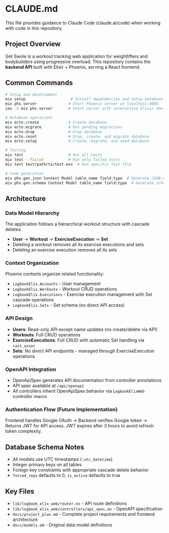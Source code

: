 # CLAUDE.md

This file provides guidance to Claude Code (claude.ai/code) when working with code in this repository.

## Project Overview

Get Swole is a workout tracking web application for weightlifters and bodybuilders using progressive overload. This repository contains the **backend API** built with Elixir + Phoenix, serving a React frontend.

## Common Commands

```bash
# Setup and development
mix setup                    # Install dependencies and setup database
mix phx.server              # Start Phoenix server on localhost:4000
iex -S mix phx.server       # Start server with interactive Elixir shell

# Database operations
mix ecto.create             # Create database
mix ecto.migrate            # Run pending migrations
mix ecto.drop               # Drop database
mix ecto.reset              # Drop, create, and migrate database
mix ecto.setup              # Create, migrate, and seed database

# Testing
mix test                    # Run all tests
mix test --failed           # Run only failed tests
mix test test/path/to/test.exs  # Run specific test file

# Code generation
mix phx.gen.json Context Model table_name field:type  # Generate JSON API with context, schema, controller
mix phx.gen.schema Context Model table_name field:type  # Generate schema and migration only
```

## Architecture

### Data Model Hierarchy
The application follows a hierarchical workout structure with cascade deletes:
- **User** → **Workout** → **ExerciseExecution** → **Set**
- Deleting a workout removes all its exercise executions and sets
- Deleting an exercise execution removes all its sets

### Context Organization
Phoenix contexts organize related functionality:
- `LogbookElix.Accounts` - User management
- `LogbookElix.Workouts` - Workout CRUD operations  
- `LogbookElix.Executions` - Exercise execution management with Set cascade operations
- `LogbookElix.Sets` - Set schema (no direct API access)

### API Design
- **Users**: Read-only API except name updates (no create/delete via API)
- **Workouts**: Full CRUD operations
- **ExerciseExecutions**: Full CRUD with automatic Set handling via `cast_assoc`
- **Sets**: No direct API endpoints - managed through ExerciseExecution operations

### OpenAPI Integration
- OpenApiSpex generates API documentation from controller annotations
- API spec available at `/api/openapi`
- All controllers inherit OpenApiSpex behavior via `LogbookElixWeb` controller macro

### Authentication Flow (Future Implementation)
Frontend handles Google OAuth → Backend verifies Google token → Returns JWT for API access. JWT expires after 3 hours to avoid refresh token complexity.

## Database Schema Notes
- All models use UTC timestamps (`:utc_datetime`)
- Integer primary keys on all tables
- Foreign key constraints with appropriate cascade delete behavior
- `forced_reps` defaults to 0, `is_active` defaults to true

## Key Files
- `lib/logbook_elix_web/router.ex` - API route definitions
- `lib/logbook_elix_web/controllers/api_spec.ex` - OpenAPI specification
- `docs/project_plan.md` - Complete project requirements and frontend architecture
- `docs/models.md` - Original data model definitions